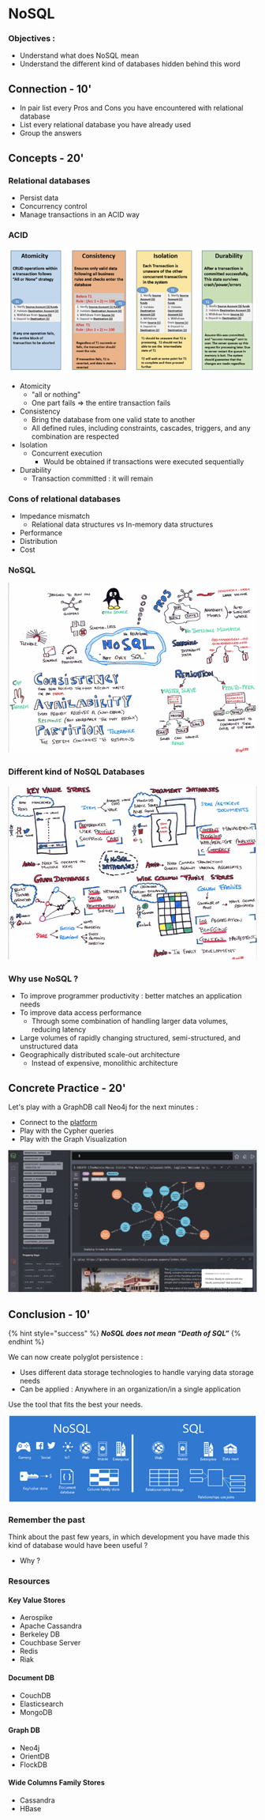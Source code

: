 # NoSQL

### Objectives :

* Understand what does NoSQL mean
* Understand the different kind of databases hidden behind this word

## Connection - 10'

* In pair list every Pros and Cons you have encountered with relational database
* List every relational database you have already used
* Group the answers

## Concepts - 20'

### Relational databases

* Persist data
* Concurrency control
* Manage transactions in an ACID way

### ACID

![](../.gitbook/assets/image%20%28510%29.png)

* Atomicity
  * "all or nothing"
  * One part fails =&gt; the entire transaction fails
* Consistency
  * Bring the database from one valid state to another
  * All defined rules, including constraints, cascades, triggers, and any combination are respected
* Isolation
  * Concurrent execution
    * Would be obtained if transactions were executed sequentially
* Durability
  * Transaction committed : it will remain

### Cons of relational databases

* Impedance mismatch
  * Relational data structures vs In-memory data structures
* Performance
* Distribution
* Cost

### NoSQL

![](../.gitbook/assets/image%20%28519%29.png)

### Different kind of NoSQL Databases

![](../.gitbook/assets/image%20%28511%29.png)

### Why use NoSQL ?

* To improve programmer productivity : better matches an application needs 
* To improve data access performance 
  * Through some combination of handling larger data volumes, reducing latency 
* Large volumes of rapidly changing structured, semi-structured, and unstructured data
* Geographically distributed scale-out architecture 
  * Instead of expensive, monolithic architecture

## Concrete Practice - 20'

Let's play with a GraphDB call Neo4j for the next minutes :

* Connect to the [platform](https://sandbox.neo4j.com/)
* Play with the Cypher queries
* Play with the Graph Visualization

![](../.gitbook/assets/image%20%28512%29.png)

## Conclusion - 10'

{% hint style="success" %}
_**NoSQL does not mean “Death of SQL”**_
{% endhint %}

We can now create polyglot persistence :

* Uses different data storage technologies to handle varying data storage needs
* Can be applied : Anywhere in an organization/in a single application

Use the tool that fits the best your needs.

![](../.gitbook/assets/image%20%28514%29.png)

### Remember the past

Think about the past few years, in which development you have made this kind of database would have been useful ?

* Why ?

### Resources

#### Key Value Stores

* Aerospike
* Apache Cassandra
* Berkeley DB
* Couchbase Server
* Redis
* Riak

#### Document DB

* CouchDB
* Elasticsearch
* MongoDB

#### Graph DB

* Neo4j
* OrientDB
* FlockDB

#### Wide Columns Family Stores

* Cassandra
* HBase



